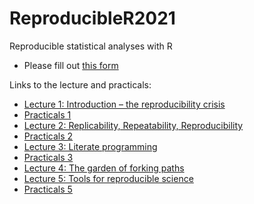 # ReproducibleR2021

Reproducible statistical analyses with R

 * Please fill out [this form](https://forms.gle/JddkTzjZDc2jbxPs8)

Links to the lecture and practicals:

 * [Lecture 1: Introduction – the reproducibility crisis](https://january3.github.io/ReproducibleR2021/Lectures/lecture_01_110521/weiner_reproducible_R_01.html)
 * [Practicals 1](https://january3.github.io/ReproducibleR2021/Practicals/practicals_01/weiner_reproducible_R_practicals_01.html)
 * [Lecture 2: Replicability, Repeatability, Reproducibility](https://january3.github.io/ReproducibleR2021/Lectures/lecture_02_130521/weiner_reproducible_R_02.html)
 * [Practicals 2](https://january3.github.io/ReproducibleR2021/Practicals/practicals_02/weiner_reproducible_R_practicals_02.html)
 * [Lecture 3: Literate programming](https://january3.github.io/ReproducibleR2021/Lectures/lecture_03_180521/weiner_reproducible_R_03.html)
 * [Practicals 3](https://january3.github.io/ReproducibleR2021/Practicals/practicals_03/weiner_reproducible_R_practicals_03.html)
 * [Lecture 4: The garden of forking paths](https://january3.github.io/ReproducibleR2021/Lectures/lecture_04_200521/weiner_reproducible_R_04.html)
 * [Lecture 5: Tools for reproducible science](https://january3.github.io/ReproducibleR2021/Lectures/lecture_05_010621/weiner_reproducible_R_05.html)
 * [Practicals 5](https://january3.github.io/ReproducibleR2021/Practicals/practicals_05/weiner_reproducible_R_practicals_05.html)


